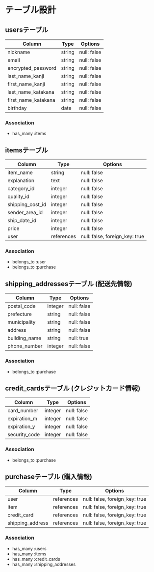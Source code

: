 # テーブル設計

## usersテーブル

| Column              | Type     | Options     |
| ------------------- | -------- | ----------- |
| nickname            | string   | null: false |
| email               | string   | null: false |
| encrypted_password  | string   | null: false |
| last_name_kanji     | string   | null: false |
| first_name_kanji    | string   | null: false |
| last_name_katakana  | string   | null: false |
| first_name_katakana | string   | null: false |
| birthday            | date     | null: false |

### Association

- has_many :items

##  itemsテーブル
| Column           | Type       | Options                         |
| ---------------- | ---------- | ------------------------------- |
| item_name        | string     | null: false                     |
| explanation      | text       | null: false                     |
| category_id      | integer    | null: false                     |
| quality_id       | integer    | null: false                     |
| shipping_cost_id | integer    | null: false                     |
| sender_area_id   | integer    | null: false                     |
| ship_date_id     | integer    | null: false                     |
| price            | integer    | null: false                     |
| user             | references | null: false, foreign_key: true  |

### Association

- belongs_to :user
- belongs_to :purchase

## shipping_addressesテーブル (配送先情報)
| Column        | Type     | Options     |
| ------------- | -------- | ----------- |
| postal_code   | integer  | null: false |
| prefecture    | string   | null: false |
| municipality  | string   | null: false |
| address       | string   | null: false |
| building_name | string   | null: true  |
| phone_number  | integer  | null: false |

### Association

- belongs_to :purchase

## credit_cardsテーブル (クレジットカード情報)
| Column        | Type     | Options     |
| ------------- | -------- | ----------- |
| card_number   | integer  | null: false |
| expiration_m  | integer  | null: false |
| expiration_y  | integer  | null: false |
| security_code | integer  | null: false |

### Association

- belongs_to :purchase

## purchaseテーブル (購入情報)
| Column           | Type       | Options                        |
| ---------------- | ---------- | ------------------------------ |
| user             | references | null: false, foreign_key: true |
| item             | references | null: false, foreign_key: true |
| credit_card      | references | null: false, foreign_key: true |
| shipping_address | references | null: false, foreign_key: true |

### Association

- has_many :users
- has_many :items
- has_many :credit_cards
- has_many :shipping_addresses